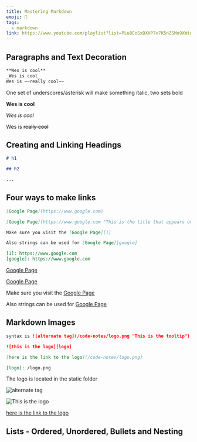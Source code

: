 ```yaml
---
title: Mastering Markdown
emoji: 🐳
tags:
  - markdown
link: https://www.youtube.com/playlist?list=PLu8EoSxDXHP7v7K5nZSMo9XWidbJ_Bns3
---
```


## Paragraphs and Text Decoration

```markdown
**Wes is cool**
_Wes is cool_
Wes is ~~really cool~~
```

One set of underscores/asterisk will make something italic, two sets bold

**Wes is cool**

_Wes is cool_

Wes is ~~really cool~~

## Creating and Linking Headings

```markdown
# h1

## h2

...
```

## Four ways to make links

```markdown
[Google Page](https://www.google.com)

[Google Page](https://www.google.com "This is the title that appears on hover")

Make sure you visit the [Google Page][1]

Also strings can be used for [Google Page][google]

[1]: https://www.google.com
[google]: https://www.google.com
```

[Google Page](https://www.google.com)

[Google Page](https://www.google.com "This is the title that appears on hover")

Make sure you visit the [Google Page][1]

Also strings can be used for [Google Page][google]

[1]: https://www.google.com
[google]: https://www.google.com

## Markdown Images

```markdown
syntax is ![alternate tag](/code-notes/logo.png "This is the tooltip")

![This is the logo][logo]

[here is the link to the logo](/code-notes/logo.png)

[logo]: /logo.png
```

The logo is located in the static folder

![alternate tag](/code-notes/logo.png "This is the tooltip")

![This is the logo][logo]

[here is the link to the logo](/logo.png)

[logo]: /code-notes/logo.png

## Lists - Ordered, Unordered, Bullets and Nesting
